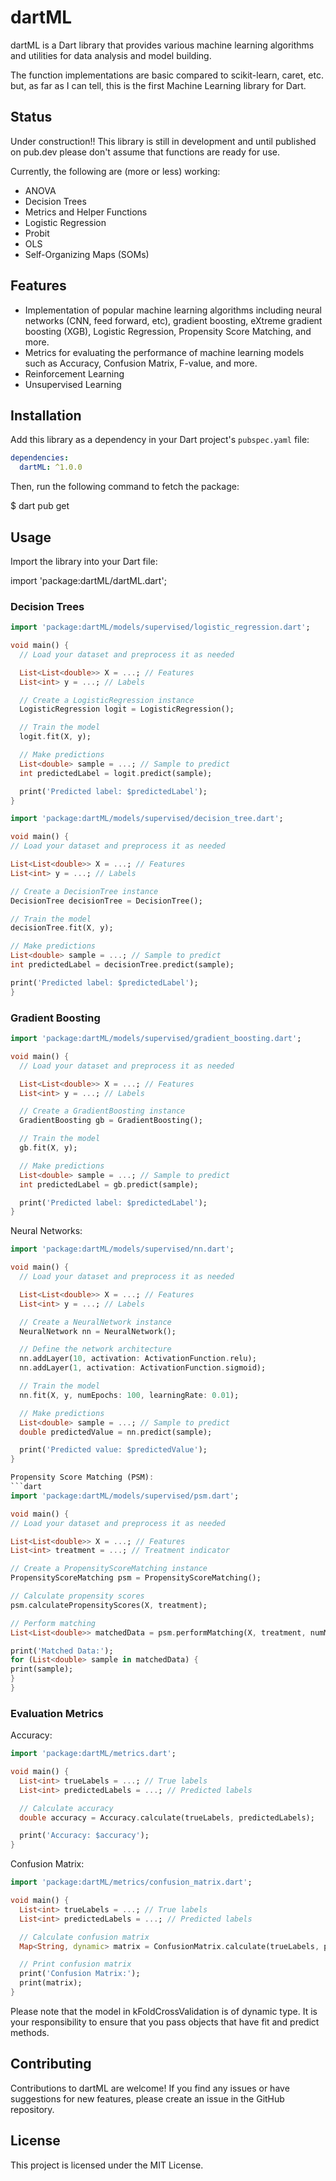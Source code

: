 # dartML

dartML is a Dart library that provides various machine learning algorithms and utilities for data analysis and model building.

The function implementations are basic compared to scikit-learn, caret, etc. but, as far as I can tell, this is the first Machine Learning library for Dart.

## Status

Under construction!! This library is still in development and until published on pub.dev please don't assume that functions are ready for use.

Currently, the following are (more or less) working:
 - ANOVA
 - Decision Trees
 - Metrics and Helper Functions
 - Logistic Regression
 - Probit
 - OLS
 - Self-Organizing Maps (SOMs)

## Features

- Implementation of popular machine learning algorithms including neural networks (CNN, feed forward, etc), gradient boosting, eXtreme gradient boosting (XGB), Logistic Regression, Propensity Score Matching, and more.
- Metrics for evaluating the performance of machine learning models such as Accuracy, Confusion Matrix, F-value, and more.
- Reinforcement Learning
- Unsupervised Learning

## Installation

Add this library as a dependency in your Dart project's `pubspec.yaml` file:

```yaml
dependencies:
  dartML: ^1.0.0
```

Then, run the following command to fetch the package:

$ dart pub get

## Usage

Import the library into your Dart file:

import 'package:dartML/dartML.dart';


### Decision Trees

```dart
import 'package:dartML/models/supervised/logistic_regression.dart';

void main() {
  // Load your dataset and preprocess it as needed

  List<List<double>> X = ...; // Features
  List<int> y = ...; // Labels

  // Create a LogisticRegression instance
  LogisticRegression logit = LogisticRegression();

  // Train the model
  logit.fit(X, y);

  // Make predictions
  List<double> sample = ...; // Sample to predict
  int predictedLabel = logit.predict(sample);

  print('Predicted label: $predictedLabel');
}
```
```dart
import 'package:dartML/models/supervised/decision_tree.dart';

void main() {
// Load your dataset and preprocess it as needed

List<List<double>> X = ...; // Features
List<int> y = ...; // Labels

// Create a DecisionTree instance
DecisionTree decisionTree = DecisionTree();

// Train the model
decisionTree.fit(X, y);

// Make predictions
List<double> sample = ...; // Sample to predict
int predictedLabel = decisionTree.predict(sample);

print('Predicted label: $predictedLabel');
}
```
### Gradient Boosting

```dart
import 'package:dartML/models/supervised/gradient_boosting.dart';

void main() {
  // Load your dataset and preprocess it as needed

  List<List<double>> X = ...; // Features
  List<int> y = ...; // Labels

  // Create a GradientBoosting instance
  GradientBoosting gb = GradientBoosting();

  // Train the model
  gb.fit(X, y);

  // Make predictions
  List<double> sample = ...; // Sample to predict
  int predictedLabel = gb.predict(sample);

  print('Predicted label: $predictedLabel');
}
```
Neural Networks:
```dart
import 'package:dartML/models/supervised/nn.dart';

void main() {
  // Load your dataset and preprocess it as needed

  List<List<double>> X = ...; // Features
  List<int> y = ...; // Labels

  // Create a NeuralNetwork instance
  NeuralNetwork nn = NeuralNetwork();

  // Define the network architecture
  nn.addLayer(10, activation: ActivationFunction.relu);
  nn.addLayer(1, activation: ActivationFunction.sigmoid);

  // Train the model
  nn.fit(X, y, numEpochs: 100, learningRate: 0.01);

  // Make predictions
  List<double> sample = ...; // Sample to predict
  double predictedValue = nn.predict(sample);

  print('Predicted value: $predictedValue');
}

Propensity Score Matching (PSM):
```dart
import 'package:dartML/models/supervised/psm.dart';

void main() {
// Load your dataset and preprocess it as needed

List<List<double>> X = ...; // Features
List<int> treatment = ...; // Treatment indicator

// Create a PropensityScoreMatching instance
PropensityScoreMatching psm = PropensityScoreMatching();

// Calculate propensity scores
psm.calculatePropensityScores(X, treatment);

// Perform matching
List<List<double>> matchedData = psm.performMatching(X, treatment, numMatches: 1);

print('Matched Data:');
for (List<double> sample in matchedData) {
print(sample);
}
}
```

### Evaluation Metrics
Accuracy:
```dart
import 'package:dartML/metrics.dart';

void main() {
  List<int> trueLabels = ...; // True labels
  List<int> predictedLabels = ...; // Predicted labels

  // Calculate accuracy
  double accuracy = Accuracy.calculate(trueLabels, predictedLabels);

  print('Accuracy: $accuracy');
}
```

Confusion Matrix:
```dart
import 'package:dartML/metrics/confusion_matrix.dart';

void main() {
  List<int> trueLabels = ...; // True labels
  List<int> predictedLabels = ...; // Predicted labels

  // Calculate confusion matrix
  Map<String, dynamic> matrix = ConfusionMatrix.calculate(trueLabels, predictedLabels);

  // Print confusion matrix
  print('Confusion Matrix:');
  print(matrix);
}
```
Please note that the model in kFoldCrossValidation is of dynamic type. It is your responsibility to ensure that you pass objects that have fit and predict methods.

## Contributing
Contributions to dartML are welcome! If you find any issues or have suggestions for new features, please create an issue in the GitHub repository.

## License
This project is licensed under the MIT License.